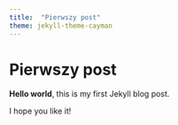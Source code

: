 ```yaml
---
title:  "Pierwszy post"
theme: jekyll-theme-cayman
---
```


# Pierwszy post

**Hello world**, this is my first Jekyll blog post.

I hope you like it!

